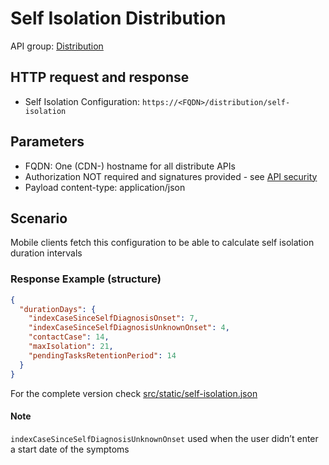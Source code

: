 # Self Isolation Distribution

API group: [Distribution](../guidebook.md#system-apis-and-interfaces)

## HTTP request and response

- Self Isolation Configuration: ```https://<FQDN>/distribution/self-isolation```

## Parameters

- FQDN: One (CDN-) hostname for all distribute APIs
- Authorization NOT required and signatures provided - see [API security](./security.md)
- Payload content-type: application/json

## Scenario
Mobile clients fetch this configuration to be able to calculate self isolation duration intervals

### Response Example (structure)

```json
{
  "durationDays": {
    "indexCaseSinceSelfDiagnosisOnset": 7,
    "indexCaseSinceSelfDiagnosisUnknownOnset": 4,
    "contactCase": 14,
    "maxIsolation": 21,
    "pendingTasksRetentionPeriod": 14
  }
}
```

For the complete version check [src/static/self-isolation.json](../../../src/static/self-isolation.json)

#### Note
`indexCaseSinceSelfDiagnosisUnknownOnset` used when the user didn’t enter a start date of the symptoms

 
 
  
